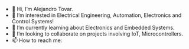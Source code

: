 - 👋 Hi, I’m Alejandro Tovar.
- 👀 I’m interested in Electrical Engineering, Automation, Electronics and Control Systems!
- 🌱 I’m currently learning about Electronics and Embedded Systems.
- 💞️ I’m looking to collaborate on projects involving IoT, Microcontrollers.
- 📫 How to reach me: 

<!---
alejandrotovar9/alejandrotovar9 is a ✨ special ✨ repository because its `README.md` (this file) appears on your GitHub profile.
You can click the Preview link to take a look at your changes.
--->
